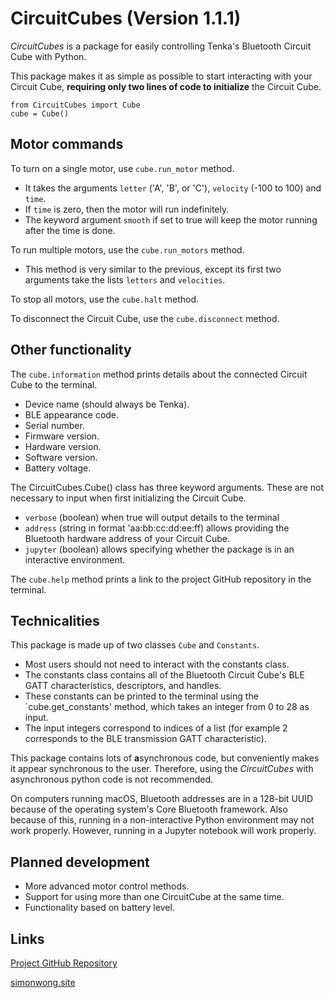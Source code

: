 # CircuitCubes (Version 1.1.1)

*CircuitCubes* is a package for easily controlling Tenka's Bluetooth Circuit Cube with Python. 

This package makes it as simple as possible to start interacting with your Circuit Cube, **requiring only two lines of code to initialize** the Circuit Cube. 
```
from CircuitCubes import Cube
cube = Cube()
```

## Motor commands

To turn on a single motor, use `cube.run_motor` method. 
* It takes the arguments `letter` ('A', 'B', or 'C'), `velocity` (-100 to 100) and `time`. 
* If `time` is zero, then the motor will run indefinitely. 
* The keyword argument `smooth` if set to true will keep the motor running after the time is done. 

To run multiple motors, use the `cube.run_motors` method. 
* This method is very similar to the previous, except its first two arguments take the lists `letters` and `velocities`. 

To stop all motors, use the `cube.halt` method. 

To disconnect the Circuit Cube, use the `cube.disconnect` method. 

## Other functionality

The `cube.information` method prints details about the connected Circuit Cube to the terminal. 
* Device name (should always be Tenka). 
* BLE appearance code. 
* Serial number. 
* Firmware version. 
* Hardware version. 
* Software version. 
* Battery voltage. 

The CircuitCubes.Cube() class has three keyword arguments. These are not necessary to input when first initializing the Circuit Cube. 
* `verbose` (boolean) when true will output details to the terminal
* `address` (string in format 'aa:bb:cc:dd:ee:ff) allows providing the Bluetooth hardware address of your Circuit Cube. 
* `jupyter` (boolean) allows specifying whether the package is in an interactive environment. 

The `cube.help` method prints a link to the project GitHub repository in the terminal.

## Technicalities 

This package is made up of two classes `Cube` and `Constants`. 
* Most users should not need to interact with the constants class. 
* The constants class contains all of the Bluetooth Circuit Cube's BLE GATT characteristics, descriptors, and handles. 
* These constants can be printed to the terminal using the `cube.get_constants' method, which takes an integer from 0 to 28 as input. 
* The input integers correspond to indices of a list (for example 2 corresponds to the BLE transmission GATT characteristic). 

This package contains lots of **a**synchronous code, but conveniently makes it appear synchronous to the user. Therefore, using the *CircuitCubes* with asynchronous python code is not recommended. 

On computers running macOS, Bluetooth addresses are in a 128-bit UUID because of the operating system's Core Bluetooth framework. Also because of this, running in a non-interactive Python environment may not work properly. However, running in a Jupyter notebook will work properly. 

## Planned development 

* More advanced motor control methods. 
* Support for using more than one CircuitCube at the same time. 
* Functionality based on battery level. 

## Links 

[Project GitHub Repository](https://github.com/simon-code-git/CircuitCubes)

[simonwong.site](https://www.simonwong.site)
